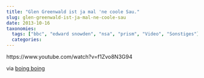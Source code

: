 ```yaml
---
title: "Glen Greenwald ist ja mal 'ne coole Sau."
slug: glen-greenwald-ist-ja-mal-ne-coole-sau
date: 2013-10-16
taxonomies:
  tags: ["bbc", "edward snowden", "nsa", "prism", "Video", "Sonstiges"]
  categories: 
---
```


<p>https://www.youtube.com/watch?v=f1Zvo8N3G94

via <a href="http://boingboing.net/2013/10/06/glenn-greenwald-vs-hopelessly.html">boing boing</a></p>